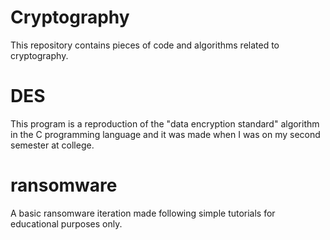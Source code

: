 # Cryptography

This repository contains pieces of code and algorithms related to cryptography.

# DES #

This program is a reproduction of the "data encryption standard" algorithm in the C programming language and it was made when I was on my second semester at college.

# ransomware #

A basic ransomware iteration made following simple tutorials for educational purposes only. 
